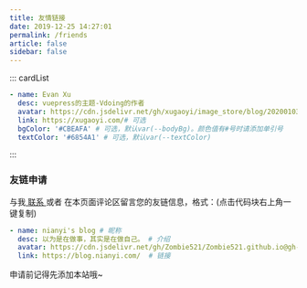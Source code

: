 ```yaml
---
title: 友情链接
date: 2019-12-25 14:27:01
permalink: /friends
article: false
sidebar: false
---
```


<!--
普通卡片列表容器，可用于友情链接、项目推荐、古诗词展示等。
cardList 后面可跟随一个数字表示每行最多显示多少个，选值范围1~4，默认3。在小屏时会根据屏幕宽度减少每行显示数量。
-->
::: cardList
```yaml
- name: Evan Xu
  desc: vuepress的主题-Vdoing的作者
  avatar: https://cdn.jsdelivr.net/gh/xugaoyi/image_store/blog/20200103123203.jpg# 可选
  link: https://xugaoyi.com/# 可选
  bgColor: '#CBEAFA' # 可选，默认var(--bodyBg)。颜色值有#号时请添加单引号
  textColor: '#6854A1' # 可选，默认var(--textColor)
```
:::

### 友链申请
与我[ 联系 ](/about/#联系)或者 在本页面评论区留言您的友链信息，格式：(点击代码块右上角一键复制)


```yaml
- name: nianyi's blog # 昵称
  desc: 以为是在做事，其实是在做自己。 # 介绍
  avatar: https://cdn.jsdelivr.net/gh/Zombie521/Zombie521.github.io@gh-pages/img/Avatar.jpg # 头像
  link: https://blog.nianyi.com/  # 链接
```

申请前记得先添加本站哦~
